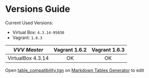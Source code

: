 # Versions Guide

Current Used Versions:
- Virtual Box: `4.3.14-95030`
- Vagrant: `1.6.3`

|    _VVV Master_   | Vagrant 1.6.2 | Vagrant 1.6.3 |
|:-----------------:|:-------------:|:-------------:|
| VirtualBox 4.3.14 |       OK      |       OK      |

Open [table_compatibility.tgn](https://github.com/cfoellmann/vvv-for-windows/blob/master/table_compatibility.tgn) on [Markdown Tables Generator](http://www.tablesgenerator.com/markdown_tables) to edit
